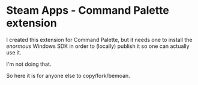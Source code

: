 # Steam Apps - Command Palette extension

I created this extension for Command Palette, but it needs one to install the _enormous_ Windows SDK in order to (locally) publish it so one can actually use it.

I'm not doing that.

So here it is for anyone else to copy/fork/bemoan.